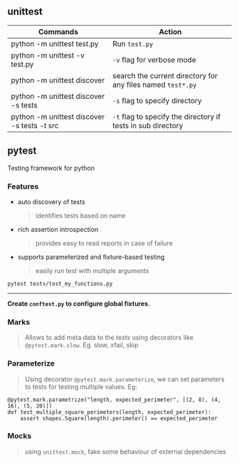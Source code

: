 ## unittest

| Commands | Action |
|------|------|
| python -m unittest test.py | Run `test.py`
| python -m unittest -v test.py| `-v` flag for verbose mode
| python -m unittest discover |  search the current directory for any files named `test*.py`
| python -m unittest discover -s tests | `-s` flag to specify directory |
| python -m unittest discover -s tests -t src | `-t` flag to specify the directory if tests in sub directory |


## pytest
Testing framework for python

### Features
* auto discovery of tests
  > identifies tests based on name
* rich assertion introspection
  > provides easy to read reports in case of failure
* supports parameterized and fixture-based testing
  > easily run test with multiple arguments


`pytest tests/test_my_functions.py`

<hr>

**Create `conftest.py` to configure global fixtures.**

### Marks
> Allows to add meta data to the tests using decorators like `@pytest.mark.slow`. Eg. slow, xfail, skip

### Parameterize
> Using decorator `@pytest.mark.parameterize`, we can set parameters to tests for testing multiple values.
Eg:
```
@pytest.mark.parametrize("length, expected_perimeter", [(2, 8), (4, 16), (5, 20)])
def test_multiple_square_perimeters(length, expected_perimeter):
    assert shapes.Square(length).perimeter() == expected_perimeter
```

### Mocks
> using `unittest.mock`, fake some behaviour of external dependencies